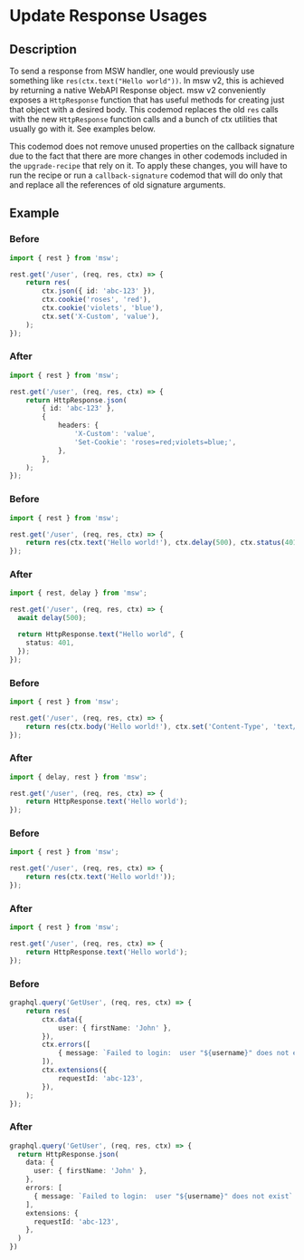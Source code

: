 # Update Response Usages

## Description

To send a response from MSW handler, one would previously use something like `res(ctx.text("Hello world"))`. In msw v2, this is achieved by returning a native WebAPI Response object. msw v2 conveniently exposes a `HttpResponse` function that has useful methods for creating just that object with a desired body. This codemod replaces the old `res` calls with the new `HttpResponse` function calls and a bunch of ctx utilities that usually go with it. See examples below.

This codemod does not remove unused properties on the callback signature due to the fact that there are more changes in other codemods included in the `upgrade-recipe` that rely on it. To apply these changes, you will have to run the recipe or run a `callback-signature` codemod that will do only that and replace all the references of old signature arguments.

## Example

### Before

```ts
import { rest } from 'msw';

rest.get('/user', (req, res, ctx) => {
	return res(
		ctx.json({ id: 'abc-123' }),
		ctx.cookie('roses', 'red'),
		ctx.cookie('violets', 'blue'),
		ctx.set('X-Custom', 'value'),
	);
});
```

### After

```ts
import { rest } from 'msw';

rest.get('/user', (req, res, ctx) => {
	return HttpResponse.json(
		{ id: 'abc-123' },
		{
			headers: {
				'X-Custom': 'value',
				'Set-Cookie': 'roses=red;violets=blue;',
			},
		},
	);
});
```

### Before

```ts
import { rest } from 'msw';

rest.get('/user', (req, res, ctx) => {
	return res(ctx.text('Hello world!'), ctx.delay(500), ctx.status(401));
});
```

### After

```ts
import { rest, delay } from 'msw';

rest.get('/user', (req, res, ctx) => {
  await delay(500);

  return HttpResponse.text("Hello world", {
    status: 401,
  });
});
```

### Before

```ts
import { rest } from 'msw';

rest.get('/user', (req, res, ctx) => {
	return res(ctx.body('Hello world!'), ctx.set('Content-Type', 'text/plain'));
});
```

### After

```ts
import { delay, rest } from 'msw';

rest.get('/user', (req, res, ctx) => {
	return HttpResponse.text('Hello world');
});
```

### Before

```ts
import { rest } from 'msw';

rest.get('/user', (req, res, ctx) => {
	return res(ctx.text('Hello world!'));
});
```

### After

```ts
import { rest } from 'msw';

rest.get('/user', (req, res, ctx) => {
	return HttpResponse.text('Hello world');
});
```

### Before

```ts
graphql.query('GetUser', (req, res, ctx) => {
	return res(
		ctx.data({
			user: { firstName: 'John' },
		}),
		ctx.errors([
			{ message: `Failed to login:  user "${username}" does not exist` },
		]),
		ctx.extensions({
			requestId: 'abc-123',
		}),
	);
});
```

### After

```ts
graphql.query('GetUser', (req, res, ctx) => {
  return HttpResponse.json(
    data: {
      user: { firstName: 'John' },
    },
    errors: [
      { message: `Failed to login:  user "${username}" does not exist` },
    ],
    extensions: {
      requestId: 'abc-123',
    },
  )
})
```
